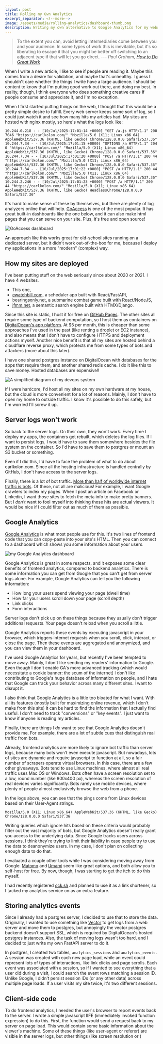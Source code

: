 ```yaml
---
layout: post
title: Rolling my Own Analytics
excerpt_separator: <!--more-->
image: /assets/media/rolling-analytics/dashboard-thumb.png
description: Writing my own alternative to Google Analytics for my websites
---
```


> To the extent you can, avoid letting intermediaries come between you and your audience. In some types of work this is inevitable, but it's so liberating to escape it that you might be better off switching to an adjacent type if that will let you go direct. *--- Paul Graham, [How to Do Great Work](https://www.paulgraham.com/greatwork.html)*
<!--more-->

When I write a new article, I like to see if people are reading it. Maybe this comes from a desire for validation, and maybe that's unhealthy. I guess I shouldn't care whether the things I write have a large audience. I should be content to know that I'm putting good work out there, and doing my best. In reality, though, I think everyone who does something creative cares if people consume and appreciate it, and I'm no exception.

When I first started putting things on the web, I thought that this would be a pretty simple desire to fulfill. Every web server keeps some sort of log, so I could just watch it and see how many hits my articles had. My sites are hosted with nginx mostly, so here's what the logs look like:

```
10.244.0.218 - - [10/Jul/2025:17:01:14 +0000] "GET /a.js HTTP/1.1" 200 7046 "https://carlkolon.com/" "Mozilla/5.0 (X11; Linux x86_64) AppleWebKit/537.36 (KHTML, like Gecko) Chrome/128.0.0.0 Safari/537.36"
10.244.7.34 - - [10/Jul/2025:17:01:15 +0000] "OPTIONS /a HTTP/1.1" 204 0 "https://carlkolon.com/" "Mozilla/5.0 (X11; Linux x86_64) AppleWebKit/537.36 (KHTML, like Gecko) Chrome/128.0.0.0 Safari/537.36"
10.244.7.34 - - [10/Jul/2025:17:01:20 +0000] "POST /a HTTP/1.1" 200 44 "https://carlkolon.com/" "Mozilla/5.0 (X11; Linux x86_64) AppleWebKit/537.36 (KHTML, like Gecko) Chrome/128.0.0.0 Safari/537.36"
10.244.7.34 - - [10/Jul/2025:17:01:22 +0000] "POST /a HTTP/1.1" 200 44 "https://carlkolon.com/" "Mozilla/5.0 (X11; Linux x86_64) AppleWebKit/537.36 (KHTML, like Gecko) Chrome/128.0.0.0 Safari/537.36"
10.244.2.246 - - [10/Jul/2025:17:01:23 +0000] "POST /a HTTP/1.1" 200 44 "https://carlkolon.com/" "Mozilla/5.0 (X11; Linux x86_64) AppleWebKit/537.36 (KHTML, like Gecko) HeadlessChrome/128.0.0.0 Safari/537.36"
```

It's hard to make sense of these by themselves, but there are plenty of log analyzers online that will help. [GoAccess](https://goaccess.io/) is one of the most popular. It has great built-in dashboards like the one below, and it can also make html pages that you can serve on your site. Plus, it's free and open source!

![GoAccess dashboard](/assets/media/rolling-analytics/goaccess-dashboard.png)

An approach like this works great for old-school sites running on a dedicated server, but it didn't work out-of-the-box for me, because I deploy my applications in a more "modern" (complex) way.

## How my sites are deployed

I've been putting stuff on the web seriously since about 2020 or 2021. I have 4 websites. 
- This one,
- [ewatchbill.com](https://ewatchbill.com/), a scheduler app built with React/FastAPI,
- [bearingsonly.net](https://bearingsonly.net/), a submarine combat game built with React/NodeJS,
- [jfmm.net](https://jfmm.net/), a semantic search engine built with HTMX/Django.

Since this site is static, I host it for free on [GitHub Pages](https://pages.github.com/). The other sites all require some type of backend computation, so I host them as containers on [DigitalOcean's app platform](https://vannevarlabs.atlassian.net/wiki/spaces/SE/pages/1901461507/Adding+Instagram+Areas+for+Serra). At $5 per month, this is cheaper than some approaches I've used in the past (like renting a droplet or EC2 instance), and also means that I don't have to configure HTTPS and deployment actions myself. Another nice benefit is that all my sites are hosted behind a cloudflare reverse proxy, which protects me from some types of bots and attackers (more about this later).

I have one shared postgres instance on DigitalOcean with databases for the apps that require them, and another shared redis cache. I do it like this to save money. Hosted databases are expensive!!

![A simplified diagram of my devops system](/assets/media/rolling-analytics/website-layout.png)

If I were hardcore, I'd host all my sites on my own hardware at my house, but the cloud is more convenient for a lot of reasons. Mainly, I don't have to open my home to outside traffic. I know it's possible to do this safely, but I'm worried I'll screw it up.

## Server logs won't work

So back to the server logs. On their own, they won't work. Every time I deploy my apps, the containers get rebuilt, which deletes the log files. If I want to persist logs, I would have to save them somewhere besides the file system on the container. So I'd have to save them to postgres or mount an S3 bucket or something.

Even if I did this, I'd have to face the problem of what to do about carlkolon.com. Since all the hosting infrastructure is handled centrally by GitHub, I don't have access to the server logs.

Finally, there is a lot of bot traffic. [More than half of worldwide internet traffic is bots](https://www.techradar.com/pro/security/bots-now-account-for-over-half-of-all-internet-traffic). Of these, not all are malicious! For example, I want Google crawlers to index my pages. When I post an article on Facebook or Linkedin, I want those sites to fetch the meta info to make pretty banners. But I *don't* want to fool myself into thinking those hits are actual viewers. It would be nice if I could filter out as much of them as possible.

## Google Analytics

[Google Analytics](https://developers.google.com/analytics) is what most people use for this. It's two lines of frontend code that you can copy-paste into your site's HTML. Then you can connect to a dashboard which shows you some information about your users.

![my Google Analytics dashboard](/assets/media/rolling-analytics/google-analytics.png)

Google Analytics is great in some respects, and it exposes some clear benefits of frontend analytics, compared to backend analytics. There is some information you can get from Google that you can't get from server logs alone. For example, Google Analytics can tell you the following information:

- How long your users spend viewing your page (dwell time)
- How far your users scroll down your page (scroll depth)
- Link clicks
- Form interactions

Server logs don't pick up on these things because they usually don't trigger additional requests. Your page doesn't reload when you scroll a little.

Google Analytics reports these events by executing javascript in your browser, which triggers internet requests when you scroll, click, interact, or close the page. Then these events are aggregated and anonymized, and you can view them in your dashboard.

I've used Google Analytics for years, but recently I've been tempted to move away. Mainly, I don't like sending my readers' information to Google. Even though I don't enable GA's more advanced tracking (which would necessitate a cookie banner: the scum of the internet) I don't like contributing to Google's huge database of information on people, and I hate that Google can track your behavior across many different sites. I want to disrupt it.

I also think that Google Analytics is a little too bloated for what I want. With all its features (mostly built for maximizing online revenue, which I don't make from this site) it can be hard to find the information that I actually find useful. I don't need to track "conversions" or "key events". I just want to know if anyone is reading my articles.

Finally, there are things I *do* want to see that Google Analytics doesn't provide me. For example, there are a lot of subtle cues that distinguish real traffic from bots. 

Already, frontend analytics are more likely to ignore bot traffic than server logs, because many bots won't even execute javascript. But nowadays, lots of sites are dynamic and require javascript to function at all, so a fair number of scrapers operate virtual browsers. In this case, there are a few other giveaways. Bots tend to use Linux machines, where almost all real traffic uses Mac OS or Windows. Bots often have a screen resolution set to a low, round number (like 800x400 px), whereas the screen resolution of real devices varies significantly. Bots rarely use mobile devices, where plenty of people almost exclusively browse the web from a phone.

In the logs above, you can see that the pings come from Linux devices based on their User-Agent strings.

```
Mozilla/5.0 (X11; Linux x86_64) AppleWebKit/537.36 (KHTML, like Gecko) Chrome/128.0.0.0 Safari/537.36
```

Writing queries which ignore hits based on these criteria would probably filter out the vast majority of bots, but Google Analytics doesn't really grant you access to the underlying data. Since Google tracks users across sessions, I think they're trying to limit their liability in case people try to use the data to deanonymize users. In my case, I don't plan on collecting enough data to do that.

I evaluated a couple other tools while I was considering moving away from Google. [Matomo](https://matomo.org/) and [Umami](https://umami.is/) seem like great options, and both allow you to self-host for free. By now, though, I was starting to get the itch to do this myself.

I had recently registered [cck.sh](https://cck.sh) and planned to use it as a link shortener, so I tacked my analytics service on as an extra feature.

## Storing analytics events

Since I already had a postgres server, I decided to use that to store the data. Originally, I wanted to use something like [Vector](https://vector.dev/) to get logs from a web server and move them to postgres, but annoyingly the vector postgres backend doesn't support SSL, which is required by DigitalOcean's hosted postgres instances. Also, the task of moving logs wasn't too hard, and 
I decided to just write my own FastAPI server to do it.

In postgres, I created two tables, `analytics_sessions` and `analytics_events`. A session was created with each new page load, while an event could represent lots of types of interactions, like link clicks and page scrolls. Each event was associated with a session, so if I wanted to see everything that a user did during a visit, I could search the event rows matching a session ID. Unlike Google, I didn't persist session IDs (or any other data) across multiple page loads. If a user visits my site twice, it's two different sessions.

## Client-side code

To do frontend analytics, I needed the user's browser to report events back to the server. I wrote a simple javascript IIFE (immediately invoked function expression) to do this. First, the function would send a request back to my server on page load. This would contain some basic information about the viewer's machine. Some of these things (like user-agent or referer) are visible in the server logs, but other things (like screen resolution or )

